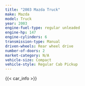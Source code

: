 ```yaml
---
title: "2003 Mazda Truck"
make: Mazda
model: Truck
year: 2003
engine-fuel-type: regular unleaded
engine-hp: 147
engine-cylinders: 6
transmission-type: Manual
driven-wheels: Rear wheel drive
number-of-doors: 2
market-category: N/A
vehicle-size: Compact
vehicle-style: Regular Cab Pickup
---
```


{{< car_info >}}
